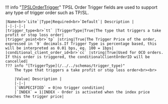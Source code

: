 !!! info "[TPSLOrderTrigger](/../../schemas/tpsl_order_trigger)"
    TPSL Order Trigger fields are used to support any type of trigger order such as TP/SL.<br>

    |Name<br>`Lite`|Type|Required<br>`Default`| Description |
    |-|-|-|-|
    |trigger_type<br>`tt` |TriggerType|True|The type that triggers a take profit or stop loss order|
    |trigger_point<br>`tp` |string|True|The Trigger Price of the order, expressed in `9` decimals.If Trigger Type is percentage based, this will be interpreted as 0.01 bps, eg. 100 = 1bps|
    |conditional_client_order_id<br>`cc` |string|True|Used for OCO orders. If this order is triggered, the conditionalClientOrderID will be cancelled|
    ??? info "[TriggerType](/../../schemas/trigger_type)"
        The type that triggers a take profit or stop loss order<br><br>

        |Value| Description |
        |-|-|
        |`UNSPECIFIED` = 0|no trigger condition|
        |`INDEX` = 1|INDEX - Order is activated when the index price reaches the trigger price|

